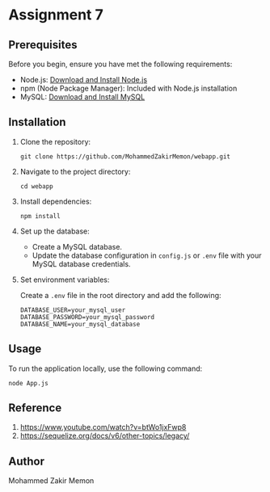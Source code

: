 # Assignment 7

## Prerequisites

Before you begin, ensure you have met the following requirements:

- Node.js: [Download and Install Node.js](https://nodejs.org/)
- npm (Node Package Manager): Included with Node.js installation
- MySQL: [Download and Install MySQL](https://www.mysql.com/)
  
## Installation

1. Clone the repository:

    ```
    git clone https://github.com/MohammedZakirMemon/webapp.git
    ```

2. Navigate to the project directory:

    ```
    cd webapp
    ```

3. Install dependencies:

    ```
    npm install
    ```

4. Set up the database:

    - Create a MySQL database.
    - Update the database configuration in `config.js` or `.env` file with your MySQL database credentials.


5. Set environment variables:

    Create a `.env` file in the root directory and add the following:

    ```env
    DATABASE_USER=your_mysql_user
    DATABASE_PASSWORD=your_mysql_password
    DATABASE_NAME=your_mysql_database
    ```

## Usage

To run the application locally, use the following command:

```
node App.js
```

## Reference 
1. https://www.youtube.com/watch?v=btWo1jxFwp8
2. https://sequelize.org/docs/v6/other-topics/legacy/


## Author

Mohammed Zakir Memon
